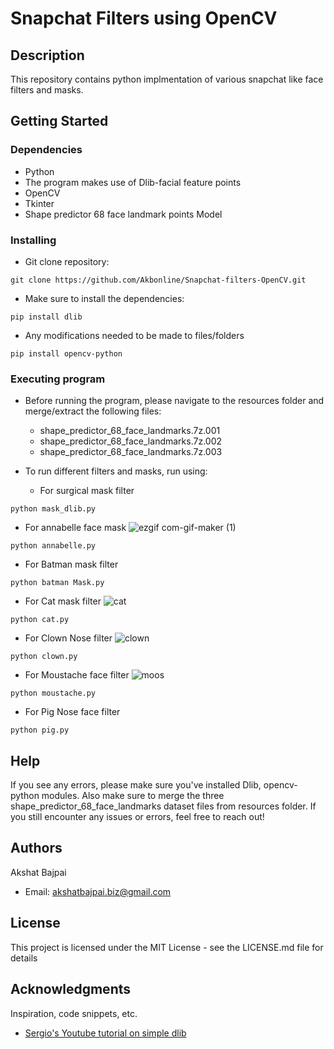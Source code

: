 # Snapchat Filters using OpenCV



## Description

This repository contains python implmentation of various snapchat like face filters and masks. 

## Getting Started

### Dependencies

* Python
* The program makes use of Dlib-facial feature points
* OpenCV
* Tkinter
* Shape predictor 68 face landmark points Model


### Installing
* Git clone repository: 
```
git clone https://github.com/Akbonline/Snapchat-filters-OpenCV.git
```
* Make sure to install the dependencies:
```
pip install dlib
```
* Any modifications needed to be made to files/folders
```
pip install opencv-python
```

### Executing program
* Before running the program, please navigate to the resources folder and merge/extract the following files:
   * shape_predictor_68_face_landmarks.7z.001
   * shape_predictor_68_face_landmarks.7z.002
   * shape_predictor_68_face_landmarks.7z.003

* To run different filters and masks, run using: 
   * For surgical mask filter
```
python mask_dlib.py
```
   * For annabelle face mask
   ![ezgif com-gif-maker (1)](https://user-images.githubusercontent.com/35187768/97100658-f0528000-1652-11eb-9c32-bd20fbf03424.gif)
```
python annabelle.py
```
   * For Batman mask filter
```
python batman Mask.py
```
   * For Cat mask filter
   ![cat](https://user-images.githubusercontent.com/35187768/97100607-660a1c00-1652-11eb-82b2-990849a32098.gif)
```
python cat.py
```
   * For Clown Nose filter
   ![clown](https://user-images.githubusercontent.com/35187768/97100605-5be81d80-1652-11eb-84dc-4e3638cf39fa.gif)
```
python clown.py
```
   * For Moustache face filter
   ![moos](https://user-images.githubusercontent.com/35187768/97100608-6bfffd00-1652-11eb-9a65-5c46c9e58511.gif)
```
python moustache.py
```
   * For Pig Nose face filter
```
python pig.py
```

## Help

If you see any errors, please make sure you've installed Dlib, opencv-python modules. Also make sure to merge the three shape_predictor_68_face_landmarks dataset files from resources folder. 
If you still encounter any issues or errors, feel free to reach out!

## Authors

Akshat Bajpai
* Email: akshatbajpai.biz@gmail.com



## License

This project is licensed under the MIT License - see the LICENSE.md file for details

## Acknowledgments

Inspiration, code snippets, etc.
* [Sergio's Youtube tutorial on simple dlib](https://www.youtube.com/watch?v=IJpTe-1cimE&t=1425s)
